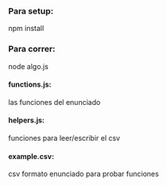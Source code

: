 <h3>Para setup:</h3>
<p>npm install</p>


<h3>Para correr:</h3>
<p>node algo.js</p>

<h4>functions.js:</h4>
<p>las funciones del enunciado</p>

<h4>helpers.js:</h4>
<p>funciones para leer/escribir el csv</p>

<h4>example.csv:</h4>
<p>csv formato enunciado para probar funciones</p>
